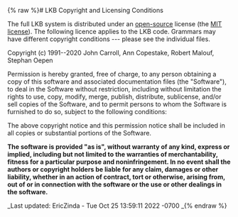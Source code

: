 {% raw %}# LKB Copyright and Licensing Conditions

The full LKB system is distributed under an
[open-source](http://www.opensource.org/) license (the [MIT
license](http://opensource.org/licenses/MIT/)). The following licence
applies to the LKB code. Grammars may have different copyright
conditions --- please see the individual files.

Copyright (c) 1991--2020 John Carroll, Ann Copestake, Robert Malouf,
Stephan Oepen

Permission is hereby granted, free of charge, to any person obtaining a
copy of this software and associated documentation files (the
"Software"), to deal in the Software without restriction, including
without limitation the rights to use, copy, modify, merge, publish,
distribute, sublicense, and/or sell copies of the Software, and to
permit persons to whom the Software is furnished to do so, subject to
the following conditions:

The above copyright notice and this permission notice shall be included
in all copies or substantial portions of the Software.

**The software is provided "as is", without warranty of any kind,
express or implied, including but not limited to the warranties of
merchantability, fitness for a particular purpose and noninfringement.
In no event shall the authors or copyright holders be liable for any
claim, damages or other liability, whether in an action of contract,
tort or otherwise, arising from, out of or in connection with the
software or the use or other dealings in the software.**

_Last updated: EricZinda - Tue Oct 25 13:59:11 2022 -0700
_{% endraw %}